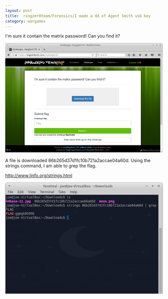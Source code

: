 ```yaml
---
layout: post
title: 	ringzer0team/Forensics/I made a dd of Agent Smith usb key
category: wargames
---
```


I'm sure it contain the matrix password! Can you find it? 


![Image description](/images/agentsmithscreen.png)

A file is downloaded 86b265d37d1fc10b721a2accae04a60d. Using the strings command, I am able to grep the flag. 

http://www.linfo.org/strings.html

![Image description](/images/agentsmith1.png)
